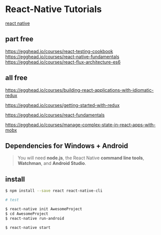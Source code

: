 # React-Native Tutorials 


[react native](https://egghead.io/courses/react-native-fundamentals)


## part free

https://egghead.io/courses/react-testing-cookbook
https://egghead.io/courses/react-native-fundamentals
https://egghead.io/courses/react-flux-architecture-es6


## all free

https://egghead.io/courses/building-react-applications-with-idiomatic-redux

https://egghead.io/courses/getting-started-with-redux

https://egghead.io/courses/react-fundamentals

https://egghead.io/courses/manage-complex-state-in-react-apps-with-mobx


## Dependencies for Windows + Android  

> You will need **node.js**, the React Native **command line tools**, **Watchman**, and **Android Studio**.  


## install 

```sh
$ npm install --save react react-native-cli 

# test 

$ react-native init AwesomeProject
$ cd AwesomeProject
$ react-native run-android

$ react-native start
``` 
